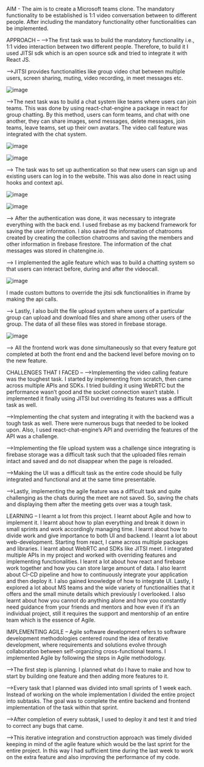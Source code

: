 
AIM - The aim is to create a Microsoft teams clone. The mandatory functionality to be established is 1:1 video conversation between to different people.  After including the mandatory functionality other functionalities can be implemented.

APPROACH – 
-->The first task was to build the mandatory functionality i.e., 1:1 video interaction between two different people. Therefore, to build it I used JITSI sdk which is an open source sdk and tried to integrate it with React JS.

-->JITSI provides functionalities like group video chat between multiple users, screen sharing, muting, video recording, in meet messages etc. 

 ![image](https://user-images.githubusercontent.com/58564764/125339411-e4d4ef80-e36e-11eb-804b-e79113c19439.png)





-->The next task was to build a chat system like teams where users can join teams. This was done by using react-chat-engine a package in react for group chatting. By this method, users can form teams, and chat with one another, they can share images, send messages, delete messages, join teams, leave teams, set up their own avatars. The video call feature was integrated with the chat system.
 
![image](https://user-images.githubusercontent.com/58564764/125339635-1d74c900-e36f-11eb-8fbb-97dff97c04d3.png)

![image](https://user-images.githubusercontent.com/58564764/125339659-26659a80-e36f-11eb-8ad9-2d6c46912504.png)




--> The task was to set up authentication so that new users can sign up and existing users can log in to the website. This was also done in react using hooks and context api.

 ![image](https://user-images.githubusercontent.com/58564764/125339728-39786a80-e36f-11eb-812d-c5bf5c463404.png)

![image](https://user-images.githubusercontent.com/58564764/125339749-3e3d1e80-e36f-11eb-89d6-ac35d1e7a1e2.png)



 



--> After the authentication was done, it was necessary to integrate everything with the back end. I used firebase as my backend framework for saving the user information. I also saved the information of chatrooms created by creating the collection chatrooms and saving the members and other information in firebase firestore. The information of the chat messages was stored in chatengine.io.

--> I implemented the agile feature which was to build a chatting system so that users can interact before, during and after the videocall.

![image](https://user-images.githubusercontent.com/58564764/125339786-49904a00-e36f-11eb-8a67-b92fbd2e109b.png)





 

I made custom buttons to override the jitsi sdk functionalities in iframe by making the api calls.

--> Lastly, I also built the file upload system where users of a particular group can upload and download files and share among other users of the group. The data of all these files was stored in firebase storage. 

 ![image](https://user-images.githubusercontent.com/58564764/125339811-52811b80-e36f-11eb-98a2-f7265a3ba041.png)



--> All the frontend work was done simultaneously so that every feature got completed at both the front end and the backend level before moving on to the new feature.

CHALLENGES THAT I FACED – 
-->Implementing the video calling feature was the toughest task. I started by implementing from scratch, then came across multiple APIs and SDKs. I tried building it using WebRTC but the performance wasn’t good and the socket connection wasn’t stable. I implemented it finally using JITSI but overriding its features was a difficult task as well.

-->Implementing the chat system and integrating it with the backend was a tough task as well. There were numerous bugs that needed to be looked upon. Also, I used react-chat-engine’s API and overriding the features of the API was a challenge.

-->Implementing the file upload system was a challenge since integrating is firebase storage was a difficult task such that the uploaded files remain intact and saved and do not disappear when the page is reloaded.

-->Making the UI was a difficult task as the entire code should be fully integrated and functional and at the same time presentable.

-->Lastly, implementing the agile feature was a difficult task and quite challenging as the chats during the meet are not saved. So, saving the chats and displaying them after the meeting gets over was a tough task.

LEARNING – 
I learnt a lot from this project. I learnt about Agile and how to implement it. I learnt about how to plan everything and break it down in small sprints and work accordingly managing time. I learnt about how to divide work and give importance to both UI and backend. I learnt a lot about web-development. Starting from react, I came across multiple packages and libraries. I learnt about WebRTC and SDKs like JITSI meet. I integrated multiple APIs in my project and worked with overriding features and implementing functionalities. I learnt a lot about how react and firebase work together and how you can store large amount of data. I also learnt about CI-CD pipeline and how to continuously integrate your application and then deploy it. I also gained knowledge of how to integrate UI. Lastly, I explored a lot about MS teams and the wide variety of functionalities that it offers and the small minute details which previously I overlooked. I also learnt about how you cannot do anything alone and how you constantly need guidance from your friends and mentors and how even if it’s an individual project, still it requires the support and mentorship of an entire team which is the essence of Agile.

IMPLEMENTING AGILE – 
Agile software development refers to software development methodologies centered round the idea of iterative development, where requirements and solutions evolve through collaboration between self-organizing cross-functional teams.
I implemented Agile by following the steps in Agile methodology.

-->The first step is planning. I planned what do I have to make and how to start by building one feature and then adding more features to it. 

-->Every task that I planned was divided into small sprints of 1 week each. Instead of working on the whole implementation I divided the entire project into subtasks. The goal was to complete the entire backend and frontend implementation of the task within that sprint. 

-->After completion of every subtask, I used to deploy it and test it and tried to correct any bugs that came.

-->This iterative integration and construction approach was timely divided keeping in mind of the agile feature which would be the last sprint for the entire project. In this way I had sufficient time during the last week to work on the extra feature and also improving the performance of my code.





